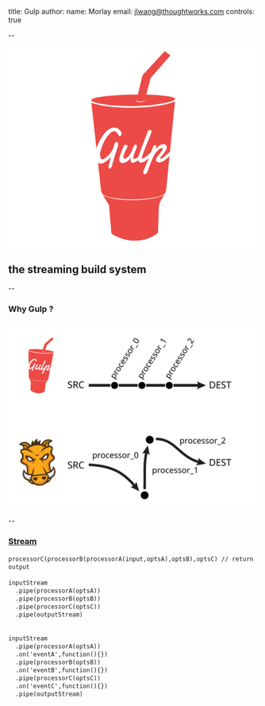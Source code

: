 title: Gulp
author:
  name: Morlay
  email: jlwang@thoughtworks.com
controls: true

--

<style> img{ display:block; margin:0 auto; } </style>

![Gulp](images/gulp-logo.svg)

## the streaming build system

--

### Why Gulp ?

![Diff Gulp & Grunt](images/diff-gulp-grunt.svg)

--

### [Stream](http://nodejs.org/api/stream.html)


    processorC(processorB(processorA(input,optsA),optsB),optsC) // return output

    inputStream
      .pipe(processorA(optsA))
      .pipe(processorB(optsB))
      .pipe(processorC(optsC))
      .pipe(outputStream)


    inputStream
      .pipe(processorA(optsA))
      .on('eventA',function(){})
      .pipe(processorB(optsB))
      .on('eventB',function(){})
      .pipe(processorC(optsC))
      .on('eventC',function(){})
      .pipe(outputStream)